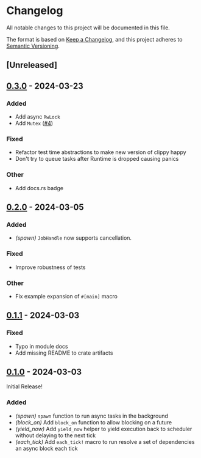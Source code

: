 # Changelog
All notable changes to this project will be documented in this file.

The format is based on [Keep a Changelog](https://keepachangelog.com/en/1.0.0/),
and this project adheres to [Semantic Versioning](https://semver.org/spec/v2.0.0.html).

## [Unreleased]

## [0.3.0](https://github.com/rustyscreeps/screeps-async/compare/screeps-async-v0.2.0...screeps-async-v0.3.0) - 2024-03-23

### Added
- Add async `RwLock`
- Add `Mutex` ([#4](https://github.com/rustyscreeps/screeps-async/pull/4))

### Fixed
- Refactor test time abstractions to make new version of clippy happy
- Don't try to queue tasks after Runtime is dropped causing panics

### Other
- Add docs.rs badge

## [0.2.0](https://github.com/rustyscreeps/screeps-async/compare/screeps-async-v0.1.1...screeps-async-v0.2.0) - 2024-03-05

### Added
- *(spawn)* `JobHandle` now supports cancellation.

### Fixed
- Improve robustness of tests

### Other
- Fix example expansion of `#[main]` macro

## [0.1.1](https://github.com/rustyscreeps/screeps-async/compare/screeps-async-v0.1.0...screeps-async-v0.1.1) - 2024-03-03

### Fixed
- Typo in module docs
- Add missing README to crate artifacts

## [0.1.0](https://github.com/rustyscreeps/screeps-async/releases/tag/screeps-async-v0.1.0) - 2024-03-03

Initial Release!

### Added
- *(spawn)* `spawn` function to run async tasks in the background
- *(block_on)* Add `block_on` function to allow blocking on a future
- *(yield_now)* Add `yield_now` helper to yield execution back to scheduler without delaying to the next tick
- *(each_tick)* Add `each_tick!` macro to run resolve a set of dependencies an async block each tick
